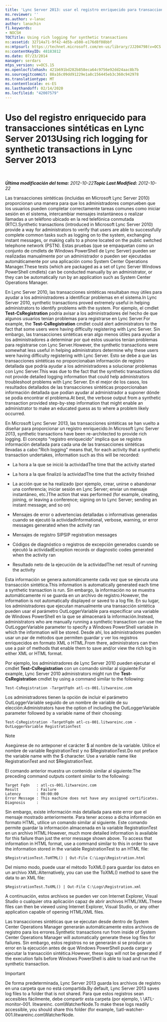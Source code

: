```yaml
---
title: 'Lync Server 2013: usar el registro enriquecido para transacciones sintéticas'
ms.reviewer: ''
ms.author: v-lanac
author: lanachin
f1.keywords:
- NOCSH
TOCTitle: Using rich logging for synthetic transactions
ms:assetid: 32714a71-9f42-4d5b-a508-e176d8f08bbf
ms:mtpsurl: https://technet.microsoft.com/en-us/library/JJ204798(v=OCS.15)
ms:contentKeyID: 48183812
ms.date: 07/23/2014
manager: serdars
mtps_version: v=OCS.15
ms.openlocfilehash: 421b691bd282b858eca64c9756e92dd24aac8b7b
ms.sourcegitcommit: 88a16c09dd91229e1a8c156445eb3c360c942978
ms.translationtype: MT
ms.contentlocale: es-ES
ms.lasthandoff: 02/14/2020
ms.locfileid: "42007579"
---
```

<div data-xmlns="http://www.w3.org/1999/xhtml">

<div class="topic" data-xmlns="http://www.w3.org/1999/xhtml" data-msxsl="urn:schemas-microsoft-com:xslt" data-cs="http://msdn.microsoft.com/">

<div data-asp="http://msdn2.microsoft.com/asp">

# <a name="using-rich-logging-for-synthetic-transactions-in-lync-server-2013"></a><span data-ttu-id="48268-102">Uso del registro enriquecido para transacciones sintéticas en Lync Server 2013</span><span class="sxs-lookup"><span data-stu-id="48268-102">Using rich logging for synthetic transactions in Lync Server 2013</span></span>

</div>

<div id="mainSection">

<div id="mainBody">

<span> </span>

<span data-ttu-id="48268-103">_**Última modificación del tema:** 2012-10-22_</span><span class="sxs-lookup"><span data-stu-id="48268-103">_**Topic Last Modified:** 2012-10-22_</span></span>

<span data-ttu-id="48268-104">Las transacciones sintéticas (incluidas en Microsoft Lync Server 2010) proporcionan una manera para que los administradores comprueben que los usuarios pueden completar correctamente tareas comunes como iniciar sesión en el sistema, intercambiar mensajes instantáneos o realizar llamadas a un teléfono ubicado en la red telefónica conmutada (RTC).</span><span class="sxs-lookup"><span data-stu-id="48268-104">Synthetic transactions (introduced in Microsoft Lync Server 2010) provide a way for administrators to verify that users are able to successfully complete common tasks such as logging on to the system, exchanging instant messages, or making calls to a phone located on the public switched telephone network (PSTN).</span></span> <span data-ttu-id="48268-105">Estas pruebas (que se empaquetan como un conjunto de cmdlets de Windows PowerShell de Lync Server) pueden ser realizadas manualmente por un administrador o pueden ser ejecutadas automáticamente por una aplicación como System Center Operations Manager.</span><span class="sxs-lookup"><span data-stu-id="48268-105">These tests (which are packaged as a set of Lync Server Windows PowerShell cmdlets) can be conducted manually by an administrator, or they can be automatically run by an application such as System Center Operations Manager.</span></span>

<span data-ttu-id="48268-106">En Lync Server 2010, las transacciones sintéticas resultaban muy útiles para ayudar a los administradores a identificar problemas en el sistema.</span><span class="sxs-lookup"><span data-stu-id="48268-106">In Lync Server 2010, synthetic transactions proved extremely useful in helping administrators to identify problems with the system.</span></span> <span data-ttu-id="48268-107">Por ejemplo, el cmdlet **Test-CsRegistration** podría avisar a los administradores del hecho de que algunos usuarios tenían problemas para registrarse en Lync Server.</span><span class="sxs-lookup"><span data-stu-id="48268-107">For example, the **Test-CsRegistration** cmdlet could alert administrators to the fact that some users were having difficulty registering with Lync Server.</span></span> <span data-ttu-id="48268-108">Sin embargo, las transacciones sintéticas eran algo menos útiles para ayudar a los administradores a determinar por qué estos usuarios tenían problemas para registrarse con Lync Server.</span><span class="sxs-lookup"><span data-stu-id="48268-108">However, the synthetic transactions were somewhat less useful in helping administrators determine why these users were having difficulty registering with Lync Server.</span></span> <span data-ttu-id="48268-109">Esto se debe a que las transacciones sintéticas no proporcionaban información de registro detallada que podría ayudar a los administradores a solucionar problemas con Lync Server.</span><span class="sxs-lookup"><span data-stu-id="48268-109">This was due to the fact that the synthetic transactions did not provide detailed logging information that could help administrators troubleshoot problems with Lync Server.</span></span> <span data-ttu-id="48268-110">En el mejor de los casos, los resultados detallados de las transacciones sintéticas proporcionaban información detallada que podían ayudar al administrador a suponer dónde se podía encontrar el problema.</span><span class="sxs-lookup"><span data-stu-id="48268-110">At best, the verbose output from a synthetic transaction provided step-by-step information that might enable an administrator to make an educated guess as to where a problem likely occurred.</span></span>

<span data-ttu-id="48268-111">En Microsoft Lync Server 2013, las transacciones sintéticas se han vuelto a diseñar para proporcionar un registro enriquecido.</span><span class="sxs-lookup"><span data-stu-id="48268-111">In Microsoft Lync Server 2013, synthetic transactions have been re-architected to provide rich logging.</span></span> <span data-ttu-id="48268-112">El concepto "registro enriquecido" implica que se registra información detallada para cada una de las transacciones sintéticas llevadas a cabo:</span><span class="sxs-lookup"><span data-stu-id="48268-112">"Rich logging" means that, for each activity that a synthetic transaction undertakes, information such as this will be recorded:</span></span>

  - <span data-ttu-id="48268-113">La hora a la que se inició la actividad</span><span class="sxs-lookup"><span data-stu-id="48268-113">The time that the activity started</span></span>

  - <span data-ttu-id="48268-114">La hora a la que finalizó la actividad</span><span class="sxs-lookup"><span data-stu-id="48268-114">The time that the activity finished</span></span>

  - <span data-ttu-id="48268-115">La acción que se ha realizado (por ejemplo, crear, unirse o abandonar una conferencia; iniciar sesión en Lync Server; enviar un mensaje instantáneo, etc.)</span><span class="sxs-lookup"><span data-stu-id="48268-115">The action that was performed (for example, creating, joining, or leaving a conference; signing on to Lync Server; sending an instant message; and so on)</span></span>

  - <span data-ttu-id="48268-116">Mensajes de error o advertencias detalladas o informativas generadas cuando se ejecutó la actividad</span><span class="sxs-lookup"><span data-stu-id="48268-116">Informational, verbose, warning, or error messages generated when the activity ran</span></span>

  - <span data-ttu-id="48268-117">Mensajes de registro SIP</span><span class="sxs-lookup"><span data-stu-id="48268-117">SIP registration messages</span></span>

  - <span data-ttu-id="48268-118">Códigos de diagnóstico o registros de excepción generados cuando se ejecutó la actividad</span><span class="sxs-lookup"><span data-stu-id="48268-118">Exception records or diagnostic codes generated when the activity ran</span></span>

  - <span data-ttu-id="48268-119">Resultado neto de la ejecución de la actividad</span><span class="sxs-lookup"><span data-stu-id="48268-119">The net result of running the activity</span></span>

<span data-ttu-id="48268-120">Esta información se genera automáticamente cada vez que se ejecuta una transacción sintética.</span><span class="sxs-lookup"><span data-stu-id="48268-120">This information is automatically generated each time a synthetic transaction is run.</span></span> <span data-ttu-id="48268-121">Sin embargo, la información no se muestra automáticamente ni se guarda en un archivo de registro.</span><span class="sxs-lookup"><span data-stu-id="48268-121">However, the information is not automatically displayed or saved to a log file.</span></span> <span data-ttu-id="48268-122">En su lugar, los administradores que ejecutan manualmente una transacción sintética pueden usar el parámetro OutLoggerVariable para especificar una variable de Windows PowerShell en la que se almacenará la información.</span><span class="sxs-lookup"><span data-stu-id="48268-122">Instead, administrators who are manually running a synthetic transaction can use the OutLoggerVariable parameter to specify a Windows PowerShell variable in which the information will be stored.</span></span> <span data-ttu-id="48268-123">Desde ahí, los administradores pueden usar un par de métodos que permiten guardar y ver los registros enriquecidos en formato XML o HTML.</span><span class="sxs-lookup"><span data-stu-id="48268-123">From there, administrators can then use a pair of methods that enable them to save and/or view the rich log in either XML or HTML format.</span></span>

<span data-ttu-id="48268-124">Por ejemplo, los administradores de Lync Server 2010 pueden ejecutar el cmdlet **Test-CsRegistration** con un comando similar al siguiente:</span><span class="sxs-lookup"><span data-stu-id="48268-124">For example, Lync Server 2010 administrators might run the **Test-CsRegistration** cmdlet by using a command similar to the following:</span></span>

    Test-CsRegistration -TargetFqdn atl-cs-001.litwareinc.com

<span data-ttu-id="48268-125">Los administradores tienen la opción de incluir el parámetro OutLoggerVariable seguido de un nombre de variable de su elección:</span><span class="sxs-lookup"><span data-stu-id="48268-125">Administrators have the option of including the OutLoggerVariable parameter followed by a variable name of their choosing:</span></span>

    Test-CsRegistration -TargetFqdn atl-cs-001.litwareinc.com -OutLoggerVariable RegistrationTest

> [!NOTE]  
> <span data-ttu-id="48268-p105">Asegúrese de no anteponer el carácter $ al nombre de la variable. Utilice el nombre de variable RegistrationTest y no $RegistrationTest.</span><span class="sxs-lookup"><span data-stu-id="48268-p105">Do not preface the variable name with the $ character. Use a variable name like RegistrationTest and not $RegistrationTest.</span></span>

<span data-ttu-id="48268-128">El comando anterior muestra un contenido similar al siguiente:</span><span class="sxs-lookup"><span data-stu-id="48268-128">The preceding command outputs content similar to the following:</span></span>

    Target Fqdn   : atl-cs-001.litwareinc.com
    Result        : Failure
    Latency       : 00:00:00
    Error Message : This machine does not have any assigned certificates.
    Diagnosis     :

<span data-ttu-id="48268-p106">Sin embargo, existe información más detallada para este error que el mensaje mostrado anteriormente. Para tener acceso a dicha información en formato HTML, utilice un comando similar al siguiente. Este comando permite guardar la información almacenada en la variable RegistrationTest en un archivo HTML:</span><span class="sxs-lookup"><span data-stu-id="48268-p106">However, much more detailed information is available for this failure than just the error message shown above. To access that information in HTML format, use a command similar to this in order to save the information stored in the variable RegistrationTest to an HTML file:</span></span>

    $RegistrationTest.ToHTML() | Out-File C:\Logs\Registration.html

<span data-ttu-id="48268-131">Del mismo modo, puede usar el método ToXML() para guardar los datos en un archivo XML:</span><span class="sxs-lookup"><span data-stu-id="48268-131">Alternatively, you can use the ToXML() method to save the data to an XML file:</span></span>

    $RegistrationTest.ToXML() | Out-File C:\Logs\Registration.xml

<span data-ttu-id="48268-132">A continuación, estos archivos se pueden ver con Internet Explorer, Visual Studio o cualquier otra aplicación capaz de abrir archivos HTML/XML.</span><span class="sxs-lookup"><span data-stu-id="48268-132">These files can then be viewed using Internet Explorer, Visual Studio, or any other application capable of opening HTML/XML files.</span></span>

<span data-ttu-id="48268-133">Las transacciones sintéticas que se ejecutan desde dentro de System Center Operations Manager generarán automáticamente estos archivos de registro para los errores.</span><span class="sxs-lookup"><span data-stu-id="48268-133">Synthetic transactions run from inside of System Center Operations Manager will automatically generate these log files for failures.</span></span> <span data-ttu-id="48268-134">Sin embargo, estos registros no se generarán si se produce un error en la ejecución antes de que Windows PowerShell pueda cargar y ejecutar la transacción sintética.</span><span class="sxs-lookup"><span data-stu-id="48268-134">However, these logs will not be generated if the execution fails before Windows PowerShell is able to load and run the synthetic transaction.</span></span>

> [!IMPORTANT]  
> <span data-ttu-id="48268-135">De forma predeterminada, Lync Server 2013 guarda los archivos de registro en una carpeta que no está compartida.</span><span class="sxs-lookup"><span data-stu-id="48268-135">By default, Lync Server 2013 saves log files to a folder that is not shared.</span></span> <span data-ttu-id="48268-136">Para que estos registros sean accesibles fácilmente, debe compartir esta carpeta (por ejemplo, \\ \\ATL-monitor-001. litwareinc. com\WatcherNode.</span><span class="sxs-lookup"><span data-stu-id="48268-136">To make these logs readily accessible, you should share this folder (for example, \\\\atl-watcher-001.litwareinc.com\WatcherNode.</span></span>


</div>

</div>

</div>

</div>

